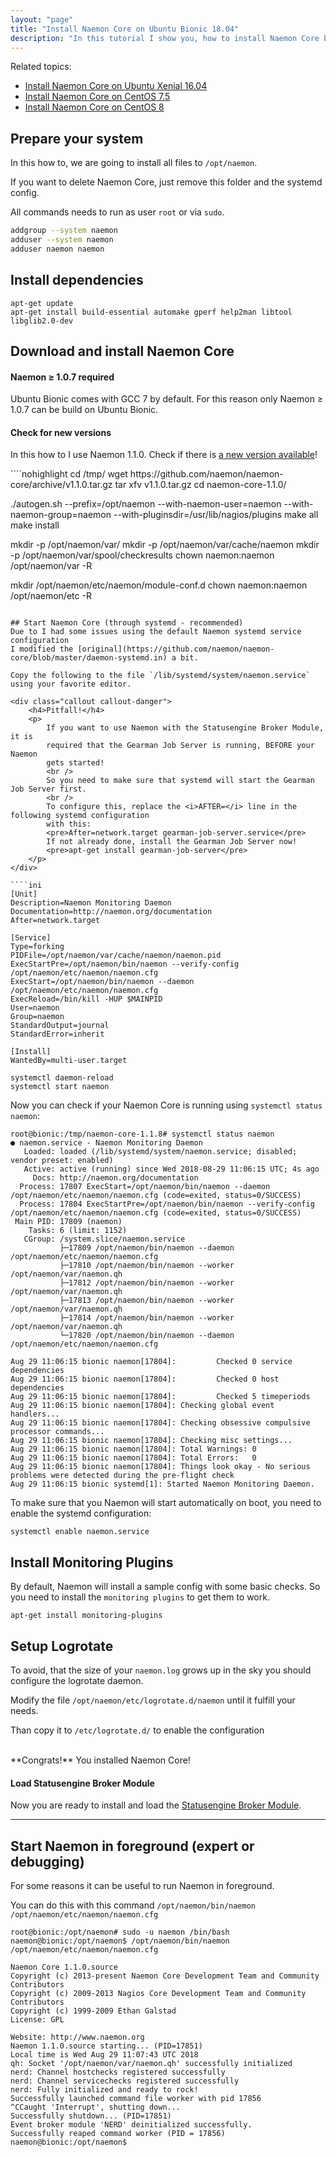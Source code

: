 ```yaml
---
layout: "page"
title: "Install Naemon Core on Ubuntu Bionic 18.04"
description: "In this tutorial I show you, how to install Naemon Core by yourself on Ubuntu Bionic 18.04"
---
```


Related topics:

- <a href="{{ site.url }}/tutorials/install-naemon">Install Naemon Core on Ubuntu Xenial 16.04</a>
- <a href="{{ site.url }}/tutorials/install-naemon-centos7">Install Naemon Core on CentOS 7.5</a>
- <a href="{{ site.url }}/tutorials/install-naemon-centos8">Install Naemon Core on CentOS 8</a>

## Prepare your system
In this how to, we are going to install all files to `/opt/naemon`.

If you want to delete Naemon Core, just remove this folder and the systemd config.

All commands needs to run as user `root` or via `sudo`.

````bash
addgroup --system naemon
adduser --system naemon
adduser naemon naemon
````

## Install dependencies

````nohighlight
apt-get update
apt-get install build-essential automake gperf help2man libtool libglib2.0-dev
````

## Download and install Naemon Core
<div class="callout callout-warning">
    <h4>Naemon &ge; 1.0.7 required</h4>
    <p>
        Ubuntu Bionic comes with GCC 7 by default. For this reason only Naemon &ge; 1.0.7 can be build on Ubuntu Bionic.
    </p>
</div>

<div class="callout callout-info">
    <h4>Check for new versions</h4>
    <p>
        In this how to I use Naemon 1.1.0. Check if there is
        <a href="https://github.com/naemon/naemon-core/releases" target="_blank">a new version available</a>!
    </p>
</div>
````nohighlight
cd /tmp/
wget https://github.com/naemon/naemon-core/archive/v1.1.0.tar.gz
tar xfv v1.1.0.tar.gz
cd naemon-core-1.1.0/

./autogen.sh --prefix=/opt/naemon --with-naemon-user=naemon --with-naemon-group=naemon --with-pluginsdir=/usr/lib/nagios/plugins
make all
make install

mkdir -p /opt/naemon/var/
mkdir -p /opt/naemon/var/cache/naemon
mkdir -p /opt/naemon/var/spool/checkresults
chown naemon:naemon /opt/naemon/var -R

mkdir /opt/naemon/etc/naemon/module-conf.d
chown naemon:naemon /opt/naemon/etc -R
````

## Start Naemon Core (through systemd - recommended)
Due to I had some issues using the default Naemon systemd service configuration
I modified the [original](https://github.com/naemon/naemon-core/blob/master/daemon-systemd.in) a bit.

Copy the following to the file `/lib/systemd/system/naemon.service` using your favorite editor.

<div class="callout callout-danger">
    <h4>Pitfall!</h4>
    <p>
        If you want to use Naemon with the Statusengine Broker Module, it is
        required that the Gearman Job Server is running, BEFORE your Naemon
        gets started!
        <br />
        So you need to make sure that systemd will start the Gearman Job Server first.
        <br />
        To configure this, replace the <i>AFTER=</i> line in the following systemd configuration
        with this:
        <pre>After=network.target gearman-job-server.service</pre>
        If not already done, install the Gearman Job Server now!
        <pre>apt-get install gearman-job-server</pre>
    </p>
</div>

````ini
[Unit]
Description=Naemon Monitoring Daemon
Documentation=http://naemon.org/documentation
After=network.target

[Service]
Type=forking
PIDFile=/opt/naemon/var/cache/naemon/naemon.pid
ExecStartPre=/opt/naemon/bin/naemon --verify-config /opt/naemon/etc/naemon/naemon.cfg
ExecStart=/opt/naemon/bin/naemon --daemon /opt/naemon/etc/naemon/naemon.cfg
ExecReload=/bin/kill -HUP $MAINPID
User=naemon
Group=naemon
StandardOutput=journal
StandardError=inherit

[Install]
WantedBy=multi-user.target

````


````nohighlight
systemctl daemon-reload
systemctl start naemon
````

Now you can check if your Naemon Core is running using `systemctl status naemon`:
````nohighlight
root@bionic:/tmp/naemon-core-1.1.8# systemctl status naemon
● naemon.service - Naemon Monitoring Daemon
   Loaded: loaded (/lib/systemd/system/naemon.service; disabled; vendor preset: enabled)
   Active: active (running) since Wed 2018-08-29 11:06:15 UTC; 4s ago
     Docs: http://naemon.org/documentation
  Process: 17807 ExecStart=/opt/naemon/bin/naemon --daemon /opt/naemon/etc/naemon/naemon.cfg (code=exited, status=0/SUCCESS)
  Process: 17804 ExecStartPre=/opt/naemon/bin/naemon --verify-config /opt/naemon/etc/naemon/naemon.cfg (code=exited, status=0/SUCCESS)
 Main PID: 17809 (naemon)
    Tasks: 6 (limit: 1152)
   CGroup: /system.slice/naemon.service
           ├─17809 /opt/naemon/bin/naemon --daemon /opt/naemon/etc/naemon/naemon.cfg
           ├─17810 /opt/naemon/bin/naemon --worker /opt/naemon/var/naemon.qh
           ├─17812 /opt/naemon/bin/naemon --worker /opt/naemon/var/naemon.qh
           ├─17813 /opt/naemon/bin/naemon --worker /opt/naemon/var/naemon.qh
           ├─17814 /opt/naemon/bin/naemon --worker /opt/naemon/var/naemon.qh
           └─17820 /opt/naemon/bin/naemon --daemon /opt/naemon/etc/naemon/naemon.cfg

Aug 29 11:06:15 bionic naemon[17804]:         Checked 0 service dependencies
Aug 29 11:06:15 bionic naemon[17804]:         Checked 0 host dependencies
Aug 29 11:06:15 bionic naemon[17804]:         Checked 5 timeperiods
Aug 29 11:06:15 bionic naemon[17804]: Checking global event handlers...
Aug 29 11:06:15 bionic naemon[17804]: Checking obsessive compulsive processor commands...
Aug 29 11:06:15 bionic naemon[17804]: Checking misc settings...
Aug 29 11:06:15 bionic naemon[17804]: Total Warnings: 0
Aug 29 11:06:15 bionic naemon[17804]: Total Errors:   0
Aug 29 11:06:15 bionic naemon[17804]: Things look okay - No serious problems were detected during the pre-flight check
Aug 29 11:06:15 bionic systemd[1]: Started Naemon Monitoring Daemon.
````
To make sure that you Naemon will start automatically on boot, you need to
enable the systemd configuration:
````nohighlight
systemctl enable naemon.service
````

## Install Monitoring Plugins
By default, Naemon will install a sample config with some basic checks.
So you need to install the `monitoring plugins` to get them to work.
````nohighlight
apt-get install monitoring-plugins
````

## Setup Logrotate
To avoid, that the size of your `naemon.log` grows up in the sky you should configure
the logrotate daemon.

Modify the file `/opt/naemon/etc/logrotate.d/naemon` until it fulfill your needs.

Than copy it to `/etc/logrotate.d/` to enable the configuration

<br />
**Congrats!** You installed Naemon Core!

<div class="callout callout-info">
    <h4>Load Statusengine Broker Module</h4>
    <p>
        Now you are ready to install and load the
        <a href="{{ site.url }}/broker">Statusengine Broker Module</a>.
    </p>
</div>

---

## Start Naemon in foreground (expert or debugging)
For some reasons it can be useful  to run Naemon in foreground.

You can do this with this command `/opt/naemon/bin/naemon /opt/naemon/etc/naemon/naemon.cfg`
````nohighlight
root@bionic:/opt/naemon# sudo -u naemon /bin/bash
naemon@bionic:/opt/naemon$ /opt/naemon/bin/naemon /opt/naemon/etc/naemon/naemon.cfg

Naemon Core 1.1.0.source
Copyright (c) 2013-present Naemon Core Development Team and Community Contributors
Copyright (c) 2009-2013 Nagios Core Development Team and Community Contributors
Copyright (c) 1999-2009 Ethan Galstad
License: GPL

Website: http://www.naemon.org
Naemon 1.1.0.source starting... (PID=17851)
Local time is Wed Aug 29 11:07:43 UTC 2018
qh: Socket '/opt/naemon/var/naemon.qh' successfully initialized
nerd: Channel hostchecks registered successfully
nerd: Channel servicechecks registered successfully
nerd: Fully initialized and ready to rock!
Successfully launched command file worker with pid 17856
^CCaught 'Interrupt', shutting down...
Successfully shutdown... (PID=17851)
Event broker module 'NERD' deinitialized successfully.
Successfully reaped command worker (PID = 17856)
naemon@bionic:/opt/naemon$
````
